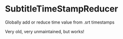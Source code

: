 # SubtitleTimeStampReducer

Globally add or reduce time value from .srt timestamps

Very old, very unmaintained, but works!
